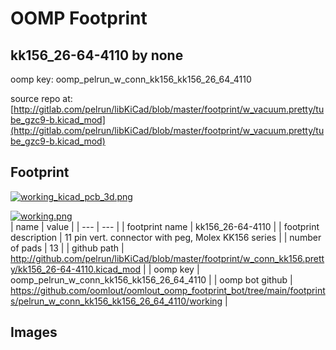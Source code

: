 # OOMP Footprint  
## kk156_26-64-4110  by none  
  
oomp key: oomp_pelrun_w_conn_kk156_kk156_26_64_4110  
  
source repo at: [http://gitlab.com/pelrun/libKiCad/blob/master/footprint/w_vacuum.pretty/tube_gzc9-b.kicad_mod](http://gitlab.com/pelrun/libKiCad/blob/master/footprint/w_vacuum.pretty/tube_gzc9-b.kicad_mod)  
## Footprint  
  
[![working_kicad_pcb_3d.png](working_kicad_pcb_3d_600.png)](working_kicad_pcb_3d.png)  
  
[![working.png](working_600.png)](working.png)  
| name | value | 
| --- | --- | 
| footprint name | kk156_26-64-4110 | 
| footprint description | 11 pin vert. connector with peg, Molex KK156 series | 
| number of pads | 13 | 
| github path | http://github.com/pelrun/libKiCad/blob/master/footprint/w_conn_kk156.pretty/kk156_26-64-4110.kicad_mod | 
| oomp key | oomp_pelrun_w_conn_kk156_kk156_26_64_4110 | 
| oomp bot github | https://github.com/oomlout/oomlout_oomp_footprint_bot/tree/main/footprints/pelrun_w_conn_kk156_kk156_26_64_4110/working | 
## Images  
